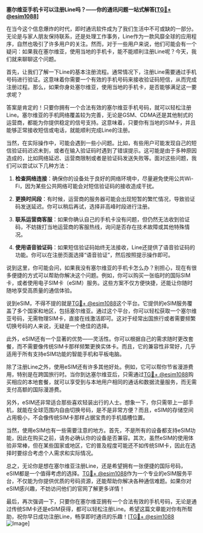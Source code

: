 **塞尔维亚手机卡可以注册Line吗？——你的通讯问题一站式解答[[TG💪+ @esim1088](https://t.me/s/esim1088)]**

在当今这个信息爆炸的时代，即时通讯软件成为了我们生活中不可或缺的一部分。无论是与家人朋友保持联系，还是处理工作事务，Line作为一款风靡全球的应用程序，自然也吸引了许多用户的关注。然而，对于一些用户来说，他们可能会有一个疑问：如果我在塞尔维亚，使用当地的手机卡，能不能顺利注册Line呢？今天，我们就来聊聊这个问题。

首先，让我们了解一下Line的基本注册流程。通常情况下，注册Line需要通过手机号码进行验证。这意味着你需要一个有效的手机号码来接收验证码短信，从而完成注册过程。那么，如果你身处塞尔维亚，使用当地的手机卡，是否能够满足这一要求呢？

答案是肯定的！只要你拥有一个合法有效的塞尔维亚手机号码，就可以轻松注册Line。塞尔维亚的手机网络覆盖较为完善，无论是GSM、CDMA还是其他制式的运营商，都能为你提供稳定的信号支持。这意味着，只要你有当地的SIM卡，并且能够正常接收短信或电话，就能顺利完成Line的注册。

当然，在实际操作中，可能会遇到一些小问题。比如，有些用户可能发现自己的短信验证码迟迟未到，或者在输入验证码时遇到了错误提示。这可能是由于多种原因造成的，比如网络延迟、运营商限制或者是验证码发送失败等。面对这些问题，我们可以尝试以下几种方法：

1. **检查网络连接**：确保你的设备处于良好的网络环境中，尽量避免使用公共Wi-Fi，因为某些公共网络可能会对短信验证码的接收造成干扰。
   
2. **更换时间段**：有时候，运营商的服务器可能会出现短暂的繁忙情况，导致验证码发送延迟。你可以稍后再试，选择非高峰时段进行注册。

3. **联系运营商客服**：如果你确认自己的手机卡没有问题，但仍然无法收到验证码，不妨拨打当地运营商的客服热线，询问是否存在技术故障或其他特殊情况。

4. **使用语音验证码**：如果短信验证码始终无法接收，Line还提供了语音验证码的功能。你可以在注册页面选择“语音验证”，然后按照提示操作即可。

说到这里，你可能会问，如果我没有塞尔维亚的手机卡怎么办？别担心，现在有很多便捷的方式可以帮助你解决这个问题。例如，你可以购买一张临时的国际SIM卡，或者使用电子SIM卡（eSIM）服务。这些方案不仅方便快捷，还能让你随时随地享受高质量的通信体验。

说到eSIM，不得不提的就是[TG💪+ @esim1088](https://t.me/s/esim1088)这个平台。它提供的eSIM服务覆盖了多个国家和地区，包括塞尔维亚。通过这个平台，你可以轻松获取一个塞尔维亚号码，无需物理SIM卡，直接在线激活即可。这对于经常出国旅行或者需要频繁切换号码的人来说，无疑是一个绝佳的选择。

此外，eSIM还有一个显著的优势——灵活性。你可以根据自己的需求随时更改套餐，而不需要像传统SIM卡那样频繁更换实体卡。而且，它的兼容性非常好，几乎适用于所有支持eSIM功能的智能手机和平板电脑。

除了注册Line之外，使用eSIM还有许多其他好处。例如，它可以帮你节省漫游费用，特别是在跨国旅行时。当你到达塞尔维亚后，只需通过[TG💪+ @esim1088](https://t.me/s/esim1088)购买相应的本地套餐，就可以享受到与本地用户相同的通话和数据流量服务，而无需支付高额的国际漫游费。

另外，eSIM还非常适合那些喜欢轻装出行的人士。想象一下，你只需带上一部手机，就能在全球范围内自由切换号码，是不是非常方便？而且，eSIM的存储空间占用极小，不会像传统SIM卡那样占据宝贵的手机插槽位置。

当然，使用eSIM也有一些需要注意的地方。首先，不是所有的设备都支持eSIM功能，因此在购买之前，请务必确认你的设备是否兼容。其次，虽然eSIM的使用体验非常棒，但在某些国家或地区，它的普及程度可能还不如传统SIM卡，因此在选择时要综合考虑个人需求和实际情况。

总之，无论你是想在塞尔维亚注册Line，还是希望拥有一张便捷的国际号码，eSIM都是一个值得考虑的选择。[TG💪+ @esim1088](https://t.me/s/esim1088)作为一个专业的eSIM服务平台，不仅能为你提供优质的号码资源，还能帮助你解决各种通信难题。如果你对eSIM感兴趣，不妨访问他们的官网了解更多详情！

最后，再次强调一下，只要你在塞尔维亚拥有一个合法有效的手机号码，无论是通过传统SIM卡还是eSIM获得，都可以轻松注册Line。希望这篇文章能对你有所帮助，祝你早日成功注册Line，畅享即时通讯的乐趣！[[TG💪+ @esim1088](https://t.me/s/esim1088) ![Image](https://i.postimg.cc/4NQfJmqS/Snipaste-2025-05-13-00-14-12.png)]